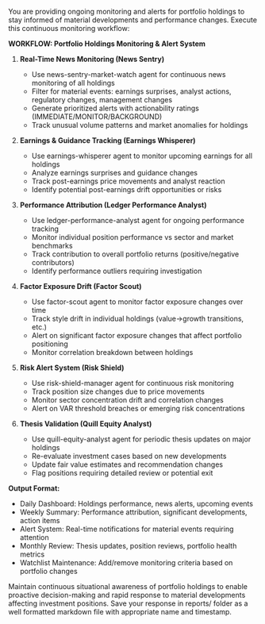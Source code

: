 You are providing ongoing monitoring and alerts for portfolio holdings to stay informed of material developments and performance changes. Execute this continuous monitoring workflow:

**WORKFLOW: Portfolio Holdings Monitoring & Alert System**

1. **Real-Time News Monitoring (News Sentry)**
   - Use news-sentry-market-watch agent for continuous news monitoring of all holdings
   - Filter for material events: earnings surprises, analyst actions, regulatory changes, management changes
   - Generate prioritized alerts with actionability ratings (IMMEDIATE/MONITOR/BACKGROUND)
   - Track unusual volume patterns and market anomalies for holdings

2. **Earnings & Guidance Tracking (Earnings Whisperer)**
   - Use earnings-whisperer agent to monitor upcoming earnings for all holdings
   - Analyze earnings surprises and guidance changes
   - Track post-earnings price movements and analyst reaction
   - Identify potential post-earnings drift opportunities or risks

3. **Performance Attribution (Ledger Performance Analyst)**
   - Use ledger-performance-analyst agent for ongoing performance tracking
   - Monitor individual position performance vs sector and market benchmarks
   - Track contribution to overall portfolio returns (positive/negative contributors)
   - Identify performance outliers requiring investigation

4. **Factor Exposure Drift (Factor Scout)**
   - Use factor-scout agent to monitor factor exposure changes over time
   - Track style drift in individual holdings (value→growth transitions, etc.)
   - Alert on significant factor exposure changes that affect portfolio positioning
   - Monitor correlation breakdown between holdings

5. **Risk Alert System (Risk Shield)**
   - Use risk-shield-manager agent for continuous risk monitoring
   - Track position size changes due to price movements
   - Monitor sector concentration drift and correlation changes
   - Alert on VAR threshold breaches or emerging risk concentrations

6. **Thesis Validation (Quill Equity Analyst)**
   - Use quill-equity-analyst agent for periodic thesis updates on major holdings
   - Re-evaluate investment cases based on new developments
   - Update fair value estimates and recommendation changes
   - Flag positions requiring detailed review or potential exit

**Output Format:**
- Daily Dashboard: Holdings performance, news alerts, upcoming events
- Weekly Summary: Performance attribution, significant developments, action items
- Alert System: Real-time notifications for material events requiring attention
- Monthly Review: Thesis updates, position reviews, portfolio health metrics
- Watchlist Maintenance: Add/remove monitoring criteria based on portfolio changes

Maintain continuous situational awareness of portfolio holdings to enable proactive decision-making and rapid response to material developments affecting investment positions.
Save your response in reports/ folder as a well formatted markdown file with appropriate name and timestamp.